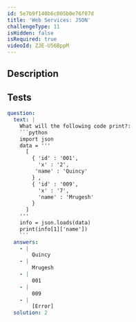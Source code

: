 ```yaml
---
id: 5e7b9f140b6c005b0e76f07d
title: 'Web Services: JSON'
challengeType: 11
isHidden: false
isRequired: true
videoId: ZJE-U56BppM
---
```


## Description
<section id='description'>

</section>

## Tests
<section id='tests'>

```yml
question:
  text: |
    What will the following code print?:
    ```python
    import json
    data = '''
      [
        { 'id' : '001',
          'x' : '2',
         'name' : 'Quincy'
        } ,
        { 'id' : '009',
          'x' : '7',
          'name' : 'Mrugesh'
        }
      ]
    '''
    info = json.loads(data)
    print(info[1]['name'])
    ```
  answers:
    - |
        Quincy
    - |
        Mrugesh
    - |
        001
    - |
        009
    - |
        [Error]
  solution: 2
```

</section>

